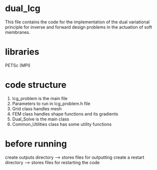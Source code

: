# dual_lcg
This file contains the code for the implementation of the dual variational principle
for inverse and forward design problems in the actuation of soft membranes.

# libraries
PETSc (MPI)

# code structure 
1. lcg_problem is the main file
2. Parameters to run in lcg_problem.h file
3. Grid class handles mesh
4. FEM class handles shape functions and its gradients
5. Dual_Solve is the main class
6. Common_Utilities class has some utility functions


# before running
create outputs directory --> stores files for outputting
create a restart directory --> stores files for restarting the code
